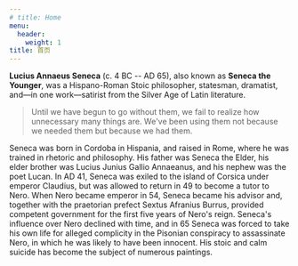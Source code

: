 ```yaml
---
# title: Home
menu:
  header:
    weight: 1
title: 首页
---
```


**Lucius Annaeus Seneca** (c. 4 BC -- AD 65), also known as **Seneca the Younger**, was a Hispano-Roman Stoic philosopher, statesman, dramatist, and—in one work—satirist from the Silver Age of Latin literature.

<div class="quote-right">

> Until we have begun to go without them, we fail to realize how unnecessary many things are. We've been using them not because we needed them but because we had them.

</div>

Seneca was born in Cordoba in Hispania, and raised in Rome, where he was trained in rhetoric and philosophy. His father was Seneca the Elder, his elder brother was Lucius Junius Gallio Annaeanus, and his nephew was the poet Lucan. In AD 41, Seneca was exiled to the island of Corsica under emperor Claudius, but was allowed to return in 49 to become a tutor to Nero. When Nero became emperor in 54, Seneca became his advisor and, together with the praetorian prefect Sextus Afranius Burrus, provided competent government for the first five years of Nero's reign. Seneca's influence over Nero declined with time, and in 65 Seneca was forced to take his own life for alleged complicity in the Pisonian conspiracy to assassinate Nero, in which he was likely to have been innocent. His stoic and calm suicide has become the subject of numerous paintings.

